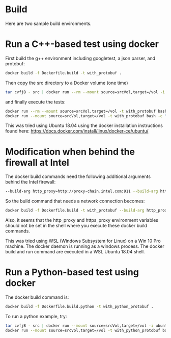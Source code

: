 # Build
Here are two sample build environments.

# Run a C++-based test using docker

First build the g++ environment including googletest, a json parser, and protobuf:
````bash
docker build -f Dockerfile.build -t with_protobuf .
````
Then copy the src directory to a Docker volume (one time)
````bash
tar cvfjB - src | docker run --rm --mount source=srcVol,target=/vol -i ubuntu bash -c "cd /vol; tar xvfjB -"
````
and finally execute the tests:
````bash
docker run --rm --mount source=srcVol,target=/vol -t with_protobuf bash -c "cd /vol/src/json && make && ./tester"
docker run --mount source=srcVol,target=/vol -t with_protobuf bash -c "cd /vol/src/proto && make && ./ptest"
````

This was tried using Ubuntu 18.04 using the docker installation instructions found here: https://docs.docker.com/install/linux/docker-ce/ubuntu/

# Modification when behind the firewall at Intel

The docker build commands need the following additional arguments behind the Intel firewall:
````bash
--build-arg http_proxy=http://proxy-chain.intel.com:911 --build-arg https_proxy=http://proxy-chain.intel.com:911
````
So the build command that needs a network connection becomes:
````bash
docker build -f Dockerfile.build -t with_protobuf --build-arg http_proxy=http://proxy-chain.intel.com:911 --build-arg https_proxy=http://proxy-chain.intel.com:911 .
````
Also, it seems that the http_proxy and https_proxy environment variables should not be set in the shell where you execute these docker build commands.

This was tried using WSL (Windows Subsystem for Linux) on a Win 10 Pro machine. The docker daemon is running as a windows process. The docker build and run command are executed in a WSL Ubuntu 18.04 shell.

# Run a Python-based test using docker

The docker build command is:
````bash
docker build -f Dockerfile.build.python -t with_python_protobuf .
````

To run a python example, try:
```bash
tar cvfjB - src | docker run --mount source=srcVol,target=/vol -i ubuntu bash -c "cd /vol; tar xvfjB -"
docker run --mount source=srcVol,target=/vol -t with_python_protobuf bash -c "source /sympy/bin/activate && cd /vol/src/call-c-from-python  && python setup.py build && python setup.py install && pytest"
````
